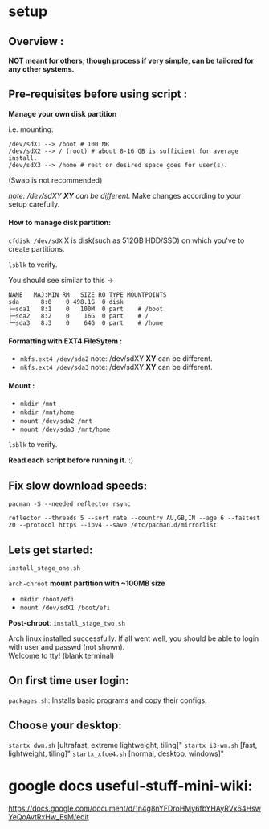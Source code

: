 # setup
## Overview : 
**NOT meant for others, though process if very simple, can be tailored for any other systems.**


## Pre-requisites before using script : 

**Manage your own disk partition**

i.e. mounting:

    /dev/sdX1 --> /boot # 100 MB
    /dev/sdX2 --> / (root) # about 8-16 GB is sufficient for average install.
    /dev/sdX3 --> /home # rest or desired space goes for user(s).

(Swap is not recommended)       

*note: /dev/sdXY **XY** can be different.*
Make changes according to your setup carefully.

#### How to manage disk partition:

`cfdisk /dev/sdX` X is disk(such as 512GB HDD/SSD) on which you've to create partitions.

`lsblk` to verify.

You should see similar to this ->

    NAME   MAJ:MIN RM   SIZE RO TYPE MOUNTPOINTS
    sda      8:0    0 498.1G  0 disk
    ├─sda1   8:1    0   100M  0 part    # /boot
    ├─sda2   8:2    0    16G  0 part    # /
    └─sda3   8:3    0    64G  0 part    # /home

#### Formatting with EXT4 FileSytem :
- `mkfs.ext4 /dev/sda2` note: /dev/sdXY **XY** can be different.
- `mkfs.ext4 /dev/sda3` note: /dev/sdXY **XY** can be different.

#### Mount :
- `mkdir /mnt`
- `mkdir /mnt/home`
- `mount /dev/sda2 /mnt`
- `mount /dev/sda3 /mnt/home`

`lsblk` to verify.

**Read each script before running it.**
  :)

## Fix slow download speeds:
`pacman -S --needed reflector rsync`

`reflector --threads 5 --sort rate --country AU,GB,IN --age 6 --fastest 20 --protocol https --ipv4 --save /etc/pacman.d/mirrorlist`

## Lets get started: 
`install_stage_one.sh`

`arch-chroot`
**mount partition with ~100MB size**

- `mkdir /boot/efi`
- `mount /dev/sdX1 /boot/efi`

**Post-chroot**: `install_stage_two.sh`

Arch linux installed successfully.
If all went well, you should be able to login with user and passwd (not shown).  
Welcome to tty! (blank terminal)

## On first time user login:  
`packages.sh`: Installs basic programs and copy their configs.

## Choose your desktop:
`startx_dwm.sh`    [ultrafast, extreme lightweight, tiling]"
`startx_i3-wm.sh`  [fast, lightweight, tiling]"
`startx_xfce4.sh`  [normal, desktop, windows]"

# google docs useful-stuff-mini-wiki:
https://docs.google.com/document/d/1n4g8nYFDroHMy6fbYHAyRVx64HswYeQoAvtRxHw_EsM/edit